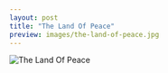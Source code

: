 ```yaml
---
layout: post
title: "The Land Of Peace"
preview: images/the-land-of-peace.jpg
---
```


![The Land Of Peace](/images/the-land-of-peace.jpg)
